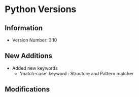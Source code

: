 # Python Versions

## Information
+ Version Number: 3.10

## New Additions
- Added new keywords
    + 'match-case' keyword : Structure and Pattern matcher

## Modifications
